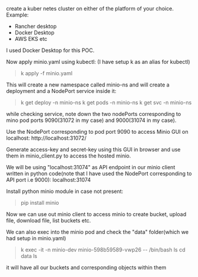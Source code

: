 create a kuber netes cluster on either of the platform of your choice. Example:
- Rancher desktop
- Docker Desktop
- AWS EKS etc

I used Docker Desktop for this POC.

Now apply minio.yaml using kubectl: (I have setup k as an alias for kubectl)
>k apply -f minio.yaml

This will create a new namespace called minio-ns and will create a deployment and a NodePort service inside it:
>k get deploy -n minio-ns
>k get pods -n minio-ns
>k get svc -n minio-ns

while checking service, note down the two nodePorts corresponding to mino pod ports 9090(31072 in my case) and 9000(31074 in my case).

Use the NodePort corresponding to pod port 9090 to access Minio GUI on localhost:
http://localhost:31072/

Generate access-key and secret-key using this GUI in browser and use them in minio_client.py to access the hosted minio.

We will be using "localhost:31074" as API endpoint in our minio client written in python code(note that I have used the NodePort corresponding to API port i.e 9000):
localhost:31074

Install python minio module in case not present:
>pip install minio

Now we can use out minio client to access minio to create bucket, upload file, download file, list buckets etc.

We can also exec into the minio pod and check the "data" folder(which we had setup in minio.yaml)
>k exec -it -n minio-dev minio-598b59589-vwp26 -- /bin/bash
>ls
>cd data
ls

it will have all our buckets and corresponding objects within them
